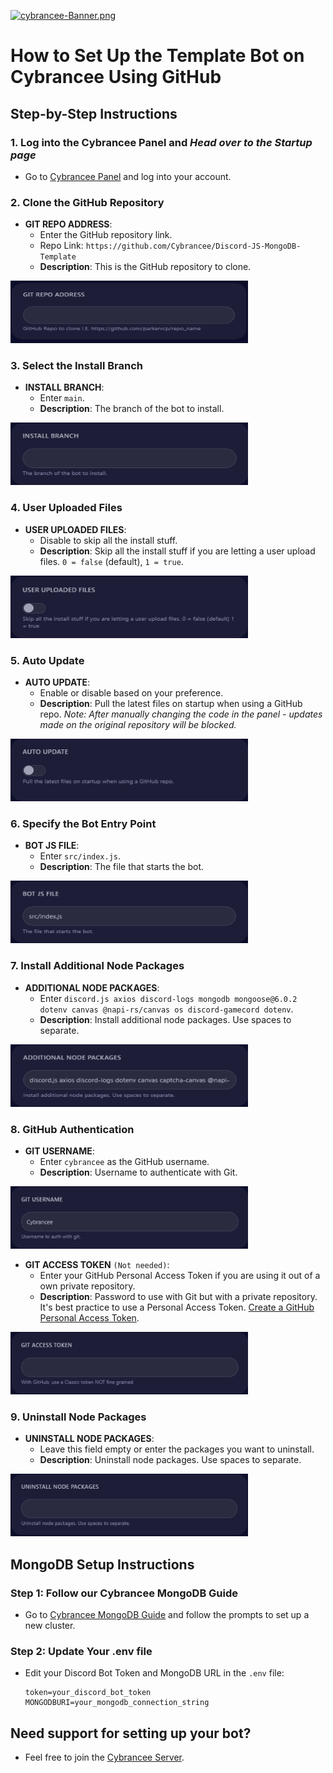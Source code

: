 [![cybrancee-Banner.png](https://i.postimg.cc/jdP5KTSX/cybrancee-Banner.png)](https://postimg.cc/ppVxYg8h)
# How to Set Up the Template Bot on Cybrancee Using GitHub 

## Step-by-Step Instructions

### 1. Log into the Cybrancee Panel and *Head over to the Startup page*
   - Go to [Cybrancee Panel](https://panel.cybrancee.com/) and log into your account.

### 2. Clone the GitHub Repository
   - **GIT REPO ADDRESS**: 
     - Enter the GitHub repository link.
     - Repo Link: `https://github.com/Cybrancee/Discord-JS-MongoDB-Template`
     - **Description**: This is the GitHub repository to clone.

<a href="https://github.com/Cybrancee/Discord-JS-MongoDB-Template">
   <img src="images/git.png" alt="git-Image" width="380" height="100">
</a>

### 3. Select the Install Branch
   - **INSTALL BRANCH**: 
     - Enter `main`.
     - **Description**: The branch of the bot to install.

<a href="https://github.com/Cybrancee/Discord-JS-MongoDB-Template">
   <img src="images/branch.png" alt="branch-Image" width="380" height="100">
</a>

### 4. User Uploaded Files
   - **USER UPLOADED FILES**: 
     - Disable to skip all the install stuff. 
     - **Description**: Skip all the install stuff if you are letting a user upload files. `0 = false` (default), `1 = true`.

<a href="https://github.com/Cybrancee/Discord-JS-MongoDB-Template">
   <img src="images/uploadedFiles.png" alt="files-Image" width="380" height="100">
</a>

### 5. Auto Update
   - **AUTO UPDATE**: 
     - Enable or disable based on your preference.
     - **Description**: Pull the latest files on startup when using a GitHub repo.
   *Note: After manually changing the code in the panel - updates made on the original repository will be blocked.*

<a href="https://github.com/Cybrancee/Discord-JS-MongoDB-Template">
   <img src="images/autoUpdate.png" alt="update-Image" width="380" height="100">
</a>

### 6. Specify the Bot Entry Point
   - **BOT JS FILE**: 
     - Enter `src/index.js`.
     - **Description**: The file that starts the bot.

<a href="https://github.com/Cybrancee/Discord-JS-MongoDB-Template">
   <img src="images/src.png" alt="src-Image" width="380" height="100">
</a>

### 7. Install Additional Node Packages
   - **ADDITIONAL NODE PACKAGES**: 
     - Enter `discord.js axios discord-logs mongodb mongoose@6.0.2 dotenv canvas @napi-rs/canvas os discord-gamecord dotenv`.
     - **Description**: Install additional node packages. Use spaces to separate.

<a href="https://github.com/Cybrancee/Discord-JS-MongoDB-Template">
   <img src="images/packages.png" alt="packages-Image" width="380" height="100">
</a>

### 8. GitHub Authentication
   - **GIT USERNAME**: 
     - Enter `cybrancee` as the GitHub username.
     - **Description**: Username to authenticate with Git.
<a href="https://github.com/Cybrancee/Discord-JS-MongoDB-Template">
   <img src="images/username.png" alt="username-Image" width="380" height="100">
</a>

   - **GIT ACCESS TOKEN** `(Not needed)`: 
     - Enter your GitHub Personal Access Token if you are using it out of a own private repository.
     - **Description**: Password to use with Git but with a private repository. It's best practice to use a Personal Access Token. [Create a GitHub Personal Access Token](https://github.com/settings/tokens).

<a href="https://github.com/Cybrancee/Discord-JS-MongoDB-Template">
   <img src="images/GITaccess.png" alt="GITaccess-Image" width="380" height="100">
</a>

### 9. Uninstall Node Packages
   - **UNINSTALL NODE PACKAGES**: 
     - Leave this field empty or enter the packages you want to uninstall.
     - **Description**: Uninstall node packages. Use spaces to separate.

<a href="https://github.com/Cybrancee/Discord-JS-MongoDB-Template">
   <img src="images/uninstall.png" alt="uninstall-Image" width="380" height="100">
</a>

## MongoDB Setup Instructions

### Step 1: Follow our Cybrancee MongoDB Guide
   - Go to [Cybrancee MongoDB Guide](https://cybrancee.com/blog) and follow the prompts to set up a new cluster.

### Step 2: Update Your .env file
   - Edit your Discord Bot Token and MongoDB URL in the `.env` file:
     ```env
     token=your_discord_bot_token
     MONGODBURI=your_mongodb_connection_string
     ```

## Need support for setting up your bot?
  - Feel free to join the [Cybrancee Server](https://discord.gg/8V6S7H4FDU).
